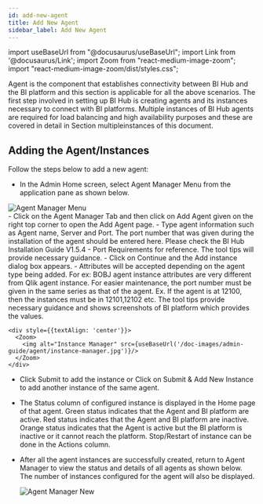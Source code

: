 ```yaml
---
id: add-new-agent
title: Add New Agent
sidebar_label: Add New Agent
---
```


import useBaseUrl from "@docusaurus/useBaseUrl";
import Link from '@docusaurus/Link';
import Zoom from "react-medium-image-zoom";
import "react-medium-image-zoom/dist/styles.css";

Agent is the component that establishes connectivity between BI Hub and
the BI platform and this section is applicable for all the above
scenarios. The first step involved in setting up BI Hub is creating
agents and its instances necessary to connect with BI platforms.
Multiple instances of BI Hub agents are required for load balancing and
high availability purposes and these are covered in detail in Section
multipleinstances of this document.

## Adding the Agent/Instances

Follow the steps below to add a new agent:

- In the Admin Home screen, select Agent Manager Menu from the application pane as shown below.

 <div style={{textAlign: 'center'}}>
  <Zoom>
    <img alt="Agent Manager Menu" src={useBaseUrl('/doc-images/admin-guide/agent/agent-manager-menu.jpg')}/>
  </Zoom>
 </div>
- Click on the Agent Manager Tab and then click on Add Agent given on the right top corner to open the Add Agent page.
- Type agent information such as Agent name, Server and Port. The port number that was given during the installation of the agent should be entered here. Please check the <Link to={useBaseUrl('docs/installation-guide/install-bihub-windows/agents/install')}>BI Hub Installation Guide V1.5.4 - Port Requirements</Link> for reference. The tool tips will provide necessary guidance.
- Click on Continue and the Add instance dialog box appears.
- Attributes will be accepted depending on the agent type being added.
    For ex: BOBJ agent instance attributes are very different from Qlik
    agent instance. For easier maintenance, the port number must be
    given in the same series as that of the agent. Ex. If the agent is
    at 12100, then the instances must be in 12101,12102 etc. The tool
    tips provide necessary guidance and shows screenshots of BI platform
    which provides the values.

    <div style={{textAlign: 'center'}}>
      <Zoom>
        <img alt="Instance Manager" src={useBaseUrl('/doc-images/admin-guide/agent/instance-manager.jpg')}/>
      </Zoom>
    </div>

- Click Submit to add the instance or Click on Submit & Add New Instance to add another instance of the same agent.
- The Status column of configured instance is displayed in the Home
    page of that agent. Green status indicates that the Agent and BI
    platform are active. Red status indicates that the Agent and BI
    platform are inactive. Orange status indicates that the Agent is
    active but the BI platform is inactive or it cannot reach the
    platform. Stop/Restart of instance can be done in the Actions
    column.
- After all the agent instances are successfully created, return to
    Agent Manager to view the status and details of all agents as shown
    below. The number of instances configured for the agent will also be
    displayed.

    <div style={{textAlign: 'center'}}>
      <Zoom>
        <img alt="Agent Manager New" src={useBaseUrl('/doc-images/admin-guide/agent/agent-manager-new.jpg')}/>
      </Zoom>
    </div>
